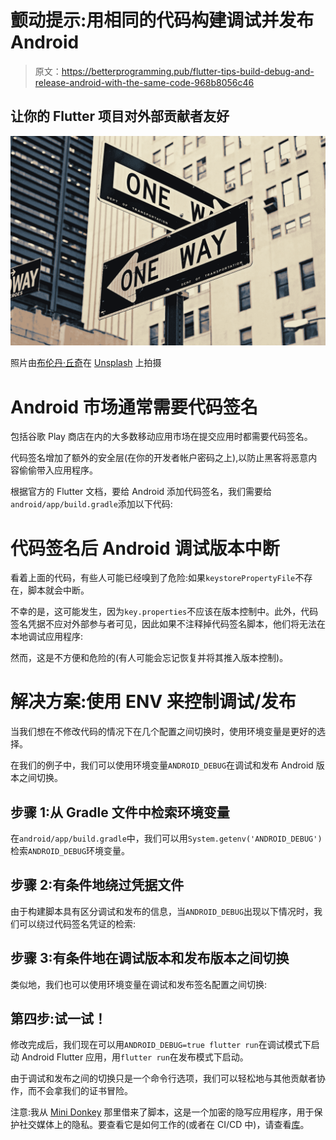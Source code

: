 # 颤动提示:用相同的代码构建调试并发布 Android

> 原文：<https://betterprogramming.pub/flutter-tips-build-debug-and-release-android-with-the-same-code-968b8056c46>

## 让你的 Flutter 项目对外部贡献者友好

![](img/bfde476891fd9283b182d355ae7a92ce.png)

照片由[布伦丹·丘奇](https://unsplash.com/@bdchu614?utm_source=unsplash&utm_medium=referral&utm_content=creditCopyText)在 [Unsplash](https://unsplash.com/s/photos/direction?utm_source=unsplash&utm_medium=referral&utm_content=creditCopyText) 上拍摄

# Android 市场通常需要代码签名

包括谷歌 Play 商店在内的大多数移动应用市场在提交应用时都需要代码签名。

代码签名增加了额外的安全层(在你的开发者帐户密码之上),以防止黑客将恶意内容偷偷带入应用程序。

根据官方的 Flutter 文档，要给 Android 添加代码签名，我们需要给`android/app/build.gradle`添加以下代码:

# 代码签名后 Android 调试版本中断

看着上面的代码，有些人可能已经嗅到了危险:如果`keystorePropertyFile`不存在，脚本就会中断。

不幸的是，这可能发生，因为`key.properties`不应该在版本控制中。此外，代码签名凭据不应对外部参与者可见，因此如果不注释掉代码签名脚本，他们将无法在本地调试应用程序:

然而，这是不方便和危险的(有人可能会忘记恢复并将其推入版本控制)。

# 解决方案:使用 ENV 来控制调试/发布

当我们想在不修改代码的情况下在几个配置之间切换时，使用环境变量是更好的选择。

在我们的例子中，我们可以使用环境变量`ANDROID_DEBUG`在调试和发布 Android 版本之间切换。

## 步骤 1:从 Gradle 文件中检索环境变量

在`android/app/build.gradle`中，我们可以用`System.getenv('ANDROID_DEBUG')`检索`ANDROID_DEBUG`环境变量。

## 步骤 2:有条件地绕过凭据文件

由于构建脚本具有区分调试和发布的信息，当`ANDROID_DEBUG`出现以下情况时，我们可以绕过代码签名凭证的检索:

## 步骤 3:有条件地在调试版本和发布版本之间切换

类似地，我们也可以使用环境变量在调试和发布签名配置之间切换:

## 第四步:试一试！

修改完成后，我们现在可以用`ANDROID_DEBUG=true flutter run`在调试模式下启动 Android Flutter 应用，用`flutter run`在发布模式下启动。

由于调试和发布之间的切换只是一个命令行选项，我们可以轻松地与其他贡献者协作，而不会拿我们的证书冒险。

注意:我从 [Mini Donkey](https://medium.com/minidonkey101) 那里借来了脚本，这是一个加密的隐写应用程序，用于保护社交媒体上的隐私。要查看它是如何工作的(或者在 CI/CD 中)，请查看[库](https://github.com/tianhaoz95/photochat)。